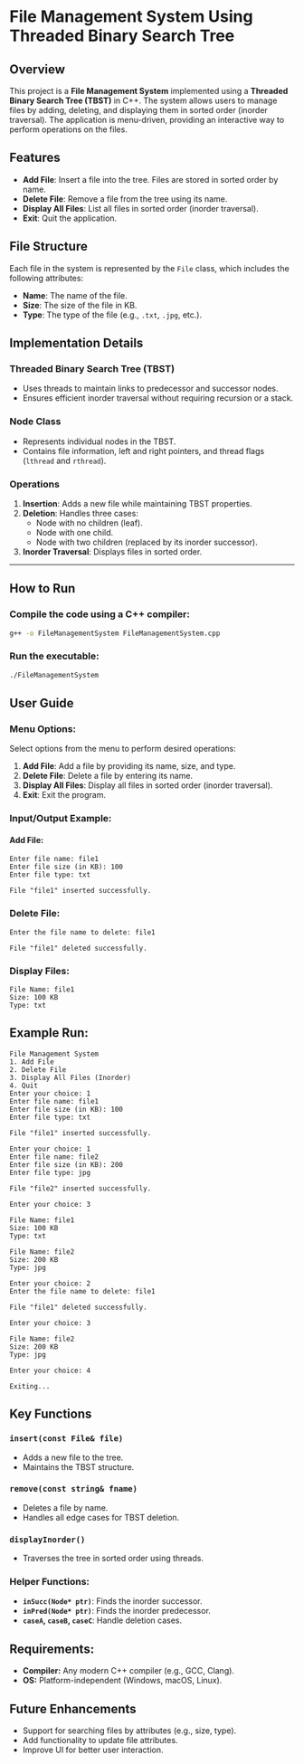 # File Management System Using Threaded Binary Search Tree
## Overview
This project is a **File Management System** implemented using a **Threaded Binary Search Tree (TBST)** in C++. The system allows users to manage files by adding, deleting, and displaying them in sorted order (inorder traversal). The application is menu-driven, providing an interactive way to perform operations on the files.

## Features
- **Add File**: Insert a file into the tree. Files are stored in sorted order by name.
- **Delete File**: Remove a file from the tree using its name.
- **Display All Files**: List all files in sorted order (inorder traversal).
- **Exit**: Quit the application.

## File Structure
Each file in the system is represented by the `File` class, which includes the following attributes:
- **Name**: The name of the file.
- **Size**: The size of the file in KB.
- **Type**: The type of the file (e.g., `.txt`, `.jpg`, etc.).

## Implementation Details

### Threaded Binary Search Tree (TBST)
- Uses threads to maintain links to predecessor and successor nodes.
- Ensures efficient inorder traversal without requiring recursion or a stack.

### Node Class
- Represents individual nodes in the TBST.
- Contains file information, left and right pointers, and thread flags (`lthread` and `rthread`).

### Operations
1. **Insertion**: Adds a new file while maintaining TBST properties.
2. **Deletion**: Handles three cases:
   - Node with no children (leaf).
   - Node with one child.
   - Node with two children (replaced by its inorder successor).
3. **Inorder Traversal**: Displays files in sorted order.

---

## How to Run
### Compile the code using a C++ compiler:
```bash
g++ -o FileManagementSystem FileManagementSystem.cpp
```
### Run the executable:
```bash
./FileManagementSystem
```

## User Guide

### Menu Options:
Select options from the menu to perform desired operations:
1. **Add File**: Add a file by providing its name, size, and type.
2. **Delete File**: Delete a file by entering its name.
3. **Display All Files**: Display all files in sorted order (inorder traversal).
4. **Exit**: Exit the program.

### Input/Output Example:

#### Add File:
```plaintext
Enter file name: file1  
Enter file size (in KB): 100  
Enter file type: txt

File "file1" inserted successfully.  
```

### Delete File:
```plaintext
Enter the file name to delete: file1

File "file1" deleted successfully.
```

### Display Files:
```plaintext
File Name: file1  
Size: 100 KB  
Type: txt
```

## Example Run:
```plaintext
File Management System  
1. Add File  
2. Delete File  
3. Display All Files (Inorder)  
4. Quit  
Enter your choice: 1  
Enter file name: file1  
Enter file size (in KB): 100  
Enter file type: txt

File "file1" inserted successfully.  

Enter your choice: 1  
Enter file name: file2  
Enter file size (in KB): 200  
Enter file type: jpg

File "file2" inserted successfully.  

Enter your choice: 3
 
File Name: file1  
Size: 100 KB  
Type: txt

File Name: file2  
Size: 200 KB  
Type: jpg  

Enter your choice: 2  
Enter the file name to delete: file1

File "file1" deleted successfully.  

Enter your choice: 3

File Name: file2  
Size: 200 KB  
Type: jpg  

Enter your choice: 4

Exiting...  
```

## Key Functions

### `insert(const File& file)`
- Adds a new file to the tree.
- Maintains the TBST structure.

### `remove(const string& fname)`
- Deletes a file by name.
- Handles all edge cases for TBST deletion.

### `displayInorder()`
- Traverses the tree in sorted order using threads.

### Helper Functions:
- **`inSucc(Node* ptr)`**: Finds the inorder successor.
- **`inPred(Node* ptr)`**: Finds the inorder predecessor.
- **`caseA`, `caseB`, `caseC`**: Handle deletion cases.

## Requirements:
- **Compiler:** Any modern C++ compiler (e.g., GCC, Clang).
- **OS:** Platform-independent (Windows, macOS, Linux).

## Future Enhancements
- Support for searching files by attributes (e.g., size, type).
- Add functionality to update file attributes.
- Improve UI for better user interaction.
